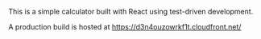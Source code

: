 This is a simple calculator built with React using test-driven development.

A production build is hosted at https://d3n4ouzowrkf1t.cloudfront.net/
